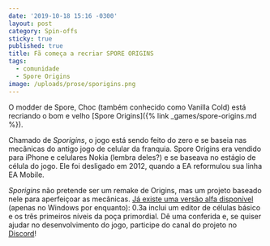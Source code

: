 ```yaml
---
date: '2019-10-18 15:16 -0300'
layout: post
category: Spin-offs
sticky: true
published: true
title: Fã começa a recriar SPORE ORIGINS
tags:
  - comunidade
  - Spore Origins
image: /uploads/prose/sporigins.png
---
```

O modder de Spore, Choc (também conhecido como Vanilla Cold) está recriando o bom e velho [Spore Origins]({% link _games/spore-origins.md %}).

Chamado de _Sporigins_, o jogo está sendo feito do zero e se baseia nas mecânicas do antigo jogo de celular da franquia. Spore Origins era vendido para iPhone e celulares Nokia (lembra deles?) e se baseava no estágio de célula do jogo. Ele foi desligado em 2012, quando a EA reformulou sua linha EA Mobile.

_Sporigins_ não pretende ser um remake de Origins, mas um projeto baseado nele para aperfeiçoar as mecânicas. [Já existe uma versão alfa disponível](https://1drv.ms/u/s!AvuubHYsSlZUmkmF_AhrQDdoov2n?e=hF1Snw) (apenas no Windows por enquanto): 0.3a inclui um editor de células básico e os três primeiros níveis da poça primordial. Dê uma conferida e, se quiser ajudar no desenvolvimento do jogo, participe do canal do projeto no [Discord](https://discord.gg/dhh7Xng)! 